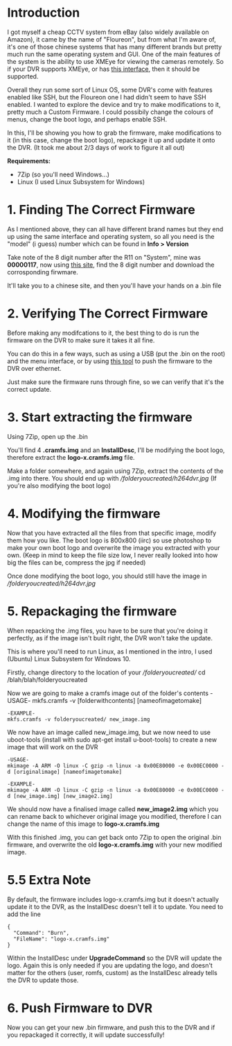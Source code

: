 # Introduction
I got myself a cheap CCTV system from eBay (also widely available on Amazon), it came by the name of "Floureon", but from what I'm aware of, it's one of those chinese systems that has many different brands but pretty much run the same operating system and GUI. One of the main features of the system is the ability to use XMEye for viewing the cameras remotely. So if your DVR supports XMEye, or has [this interface](https://4.bp.blogspot.com/-08BoIYMlnZo/VvtKIsdqzgI/AAAAAAAABQ8/IwZcXdd5BpMIDI8Dxqqj7bk3CkOMq1hag/s1600/20160330_101201.jpg), then it should be supported.

Overall they run some sort of Linux OS, some DVR's come with features enabled like SSH, but the Floureon one I had didn't seem to have SSH enabled. I wanted to explore the device and try to make modifications to it, pretty much a Custom Firmware. I could possibily change the colours of menus, change the boot logo, and perhaps enable SSH.

In this, I'll be showing you how to grab the firmware, make modifications to it (in this case, change the boot logo), repackage it up and update it onto the DVR. (It took me about 2/3 days of work to figure it all out)

**Requirements:**
* 7Zip (so you'll need Windows...)
* Linux (I used Linux Subsystem for Windows)


# 1. Finding The Correct Firmware
As I mentioned above, they can all have different brand names but they end up using the same interface and operating system, so all you need is the "model" (i guess) number which can be found in **Info > Version**

Take note of the 8 digit number after the R11 on "System", mine was **00000117**, now using [this site](https://www.burglaryalarmsystem.com/technology-news/china-dvr-nvr-firmware-download.html), find the 8 digit number and download the corrosponding firwmare.

It'll take you to a chinese site, and then you'll have your hands on a .bin file

# 2. Verifying The Correct Firmware
Before making any modifcations to it, the best thing to do is run the firmware on the DVR to make sure it takes it all fine.

You can do this in a few ways, such as using a USB (put the .bin on the root) and the menu interface, or by using [this tool](https://www.unifore.net/analog-surveillance/ip-camera-dvr-nvr-tool-download-device-manager.html) to push the firmware to the DVR over ethernet.

Just make sure the firmware runs through fine, so we can verify that it's the correct update.

# 3. Start extracting the firmware
Using 7Zip, open up the .bin

You'll find 4 **.cramfs.img** and an **InstallDesc**, I'll be modifying the boot logo, therefore extract the **logo-x.cramfs.img** file.

Make a folder somewhere, and again using 7Zip, extract the contents of the .img into there. You should end up with */folderyoucreated/h264dvr.jpg* (If you're also modifying the boot logo)

# 4. Modifying the firmware
Now that you have extracted all the files from that specific image, modify them how you like. The boot logo is 800x800 (iirc) so use photoshop to make your own boot logo and overwrite the image you extracted with your own. (Keep in mind to keep the file size low, I never really looked into how big the files can be, compress the jpg if needed)

Once done modifying the boot logo, you should still have the image in */folderyoucreated/h264dvr.jpg*

# 5. Repackaging the firmware
When repacking the .img files, you have to be sure that you're doing it perfectly, as if the image isn't built right, the DVR won't take the update.

This is where you'll need to run Linux, as I mentioned in the intro, I used (Ubuntu) Linux Subsystem for Windows 10.

Firstly, change directory to the location of your */folderyoucreated/*
    cd /blah/blah/folderyoucreated

Now we are going to make a cramfs image out of the folder's contents
    -USAGE-
    mkfs.cramfs -v [folderwithcontents] [nameofimagetomake]
    
    -EXAMPLE-
    mkfs.cramfs -v folderyoucreated/ new_image.img
    
We now have an image called new_image.img, but we now need to use uboot-tools (install with sudo apt-get install u-boot-tools) to create a new image that will work on the DVR

    -USAGE-
    mkimage -A ARM -O linux -C gzip -n linux -a 0x00E80000 -e 0x00EC0000 -d [originalimage] [nameofimagetomake]
    
    -EXAMPLE-
    mkimage -A ARM -O linux -C gzip -n linux -a 0x00E80000 -e 0x00EC0000 -d [new_image.img] [new_image2.img]
    
We should now have a finalised image called **new_image2.img** which you can rename back to whichever original image you modified, therefore I can change the name of this image to **logo-x.cramfs.img**

With this finished .img, you can get back onto 7Zip to open the original .bin firmware, and overwrite the old **logo-x.cramfs.img** with your new modified image.

# 5.5 Extra Note

By default, the firmware includes logo-x.cramfs.img but it doesn't actually update it to the DVR, as the InstallDesc doesn't tell it to update. You need to add the line

    {
      "Command": "Burn",
      "FileName": "logo-x.cramfs.img"
    }
Within the InstallDesc under **UpgradeCommand** so the DVR will update the logo. Again this is only needed if you are updating the logo, and doesn't matter for the others (user, romfs, custom) as the InstallDesc already tells the DVR to update those.

# 6. Push Firmware to DVR
Now you can get your new .bin firmware, and push this to the DVR and if you repackaged it correctly, it will update successfully!

